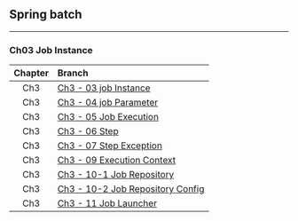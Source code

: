 ## Spring batch

---
### Ch03 Job Instance
|Chapter|Branch|
|:---:|:---|
| Ch3 | [Ch3 - 03 job Instance](https://github.com/snowlight-aemt/spring-batch/tree/ch3/03-job-instance) | 
| Ch3 | [Ch3 - 04 job Parameter](https://github.com/snowlight-aemt/spring-batch/tree/ch3/04-job-parameter) | 
| Ch3 | [Ch3 - 05 Job Execution](https://github.com/snowlight-aemt/spring-batch/tree/2ada7dce952b262a0cb193058743f5ccf4813275) | 
| Ch3 | [Ch3 - 06 Step](https://github.com/snowlight-aemt/spring-batch/tree/7823deb77de304ba880af48f52882062af0890dd) | 
| Ch3 | [Ch3 - 07 Step Exception](https://github.com/snowlight-aemt/spring-batch/tree/0c3556ef3c89cfd713b7e82b9463d9c5286ceabc) | 
| Ch3 | [Ch3 - 09 Execution Context](https://github.com/snowlight-aemt/spring-batch/tree/51e899ee5643f37f712e78b9a07b2cf597162cae) | 
| Ch3 | [Ch3 - 10-1 Job Repository](https://github.com/snowlight-aemt/spring-batch/tree/d0bf25c5b734c8685305166289149dd7d4fe3465) | 
| Ch3 | [Ch3 - 10-2 Job Repository Config](https://github.com/snowlight-aemt/spring-batch/tree/53f88c096d31362ff7b16a59e4b0117fc7c38e31) | 
| Ch3 | [Ch3 - 11 Job Launcher](https://github.com/snowlight-aemt/spring-batch/tree/9a40901e1cae0427f09acff578f0da670d15793d) | 


